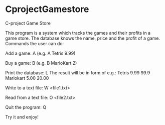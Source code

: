 # CprojectGamestore

C-project Game Store

This program is a system which tracks the games and their profits in a game store.
The database knows the name, price and the profit of a game. Commands the user can do:

Add a game:
A <name> <price> (e.g. A Tetris 9.99)

Buy a game:
B <name> <number> (e.g. B MarioKart 2)

Print the database:
L
The result will be in form of <name> <price> <profit> e.g.:
Tetris 9.99 99.9
Mariokart 5.00 20.00

Write to a text file:
W <file1.txt>

Read from a text file:
O <file2.txt>

Quit the program:
Q

Try it and enjoy!
